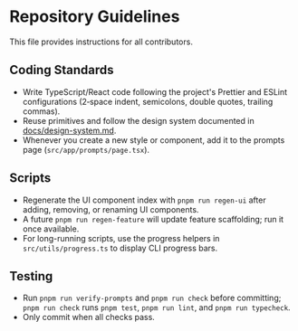 # Repository Guidelines

This file provides instructions for all contributors.

## Coding Standards
- Write TypeScript/React code following the project's Prettier and ESLint configurations (2‑space indent, semicolons, double quotes, trailing commas).
- Reuse primitives and follow the design system documented in [docs/design-system.md](docs/design-system.md).
- Whenever you create a new style or component, add it to the prompts page (`src/app/prompts/page.tsx`).

## Scripts
- Regenerate the UI component index with `pnpm run regen-ui` after adding, removing, or renaming UI components.
- A future `pnpm run regen-feature` will update feature scaffolding; run it once available.
- For long-running scripts, use the progress helpers in `src/utils/progress.ts` to display CLI progress bars.

## Testing
- Run `pnpm run verify-prompts` and `pnpm run check` before committing; `pnpm run check` runs `pnpm test`, `pnpm run lint`, and `pnpm run typecheck`.
- Only commit when all checks pass.

